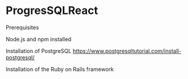 # ProgresSQLReact
Prerequisites


Node.js and npm installed

Installation of PostgreSQL
https://www.postgresqltutorial.com/install-postgresql/


Installation of the Ruby on Rails framework

